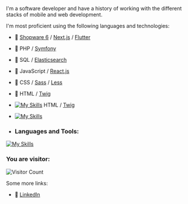 
I'm a software developer and have a history of working with the different stacks of mobile and web development.


I'm most proficient using the following languages and technologies:


* 💙 [Shopware 6](https://github.com/shopware/platform/) / [Next.js](https://github.com/vercel/next.js) / [Flutter](https://github.com/flutter/flutter)
* 🐘 PHP / [Symfony](https://github.com/symfony/)
* 🔎 SQL / [Elasticsearch](https://github.com/elastic/elasticsearch/)
* 🔨️ JavaScript / [React.js](https://github.com/reactjs)
* 🎨 CSS / [Sass](https://github.com/sass/) / [Less](https://github.com/less/)
* 📄 HTML / [Twig](https://github.com/twigphp/)
* [![My Skills](https://skills.thijs.gg/icons?i=html&s=8)](#) HTML / [Twig](https://github.com/twigphp/) 
* [![My Skills](https://skills.thijs.gg/icons?i=html,css,tailwind,js,react,vite,ts,next,expressjs,nodejs,mongodb,firebase,md,git,github,vscode,jest,styledcomponents,postman,stackoverflow&perline=13)](#)

* ### **Languages and Tools:**  
[![My Skills](https://skills.thijs.gg/icons?i=html,css,tailwind,js,react,vite,ts,next,expressjs,nodejs,mongodb,firebase,md,git,github,vscode,jest,styledcomponents,postman,stackoverflow&perline=13)](#)

### You are visitor: 
![Visitor Count](https://profile-counter.glitch.me/{lodhik9}/count.svg)

Some more links:

* 🛒 [LinkedIn](https://www.linkedin.com/in/muhammad-khan-lodhi/)
